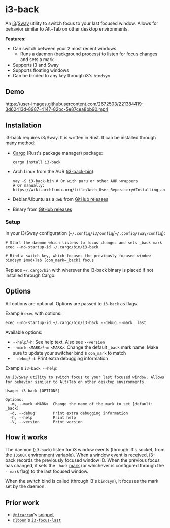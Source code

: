 # i3-back

An [i3](https://i3wm.org/)/[Sway](https://swaywm.org/) utility to switch focus to your last focused window. Allows for behavior similar to Alt+Tab on other desktop environments.

**Features**:

- Can switch between your 2 most recent windows
  - Runs a daemon (background process) to listen for focus changes and sets a mark
- Supports i3 and Sway
- Supports floating windows
- Can be binded to any key through i3's `bindsym`

## Demo

https://user-images.githubusercontent.com/2672503/221384419-3d62413d-8987-4147-82bc-5e87cea8bb90.mp4

## Installation

i3-back requires i3/Sway. It is written in Rust. It can be installed through many method:

- [Cargo](https://doc.rust-lang.org/cargo/getting-started/installation.html) (Rust's package manager) package:

  ```
  cargo install i3-back
  ```

- Arch Linux from the AUR ([i3-back-bin](https://aur.archlinux.org/packages/i3-back-bin)):

  ```
  yay -S i3-back-bin # Or with paru or other AUR wrappers
  # Or manually: https://wiki.archlinux.org/title/Arch_User_Repository#Installing_and_upgrading_packages
  ```

- Debian/Ubuntu as a `deb` from [GitHub releases](https://github.com/cretezy/i3-back/releases)

- Binary from [GitHub releases](https://github.com/cretezy/i3-back/releases)

### Setup

In your i3/Sway configuration (`~/.config/i3/config`/`~/.config/sway/config`):

```
# Start the daemon which listens to focus changes and sets _back mark
exec --no-startup-id ~/.cargo/bin/i3-back

# Bind a switch key, which focuses the previously focused window
bindsym $mod+Tab [con_mark=_back] focus
```

Replace `~/.cargo/bin` with wherever the i3-back binary is placed if not installed through Cargo.

## Options

All options are optional. Options are passed to `i3-back` as flags.

Example `exec` with options:

```
exec --no-startup-id ~/.cargo/bin/i3-back --debug --mark _last
```

Available options:

- `--help`/`-h`: See help text. Also see `--version`
- `--mark <MARK>`/`-m <MARK>`: Change the default `_back` mark name. Make sure to update your switcher bind's `con_mark` to match
- `--debug`/`-d`: Print extra debugging information

Example `i3-back --help`:

```
An i3/Sway utility to switch focus to your last focused window. Allows for behavior similar to Alt+Tab on other desktop environments.

Usage: i3-back [OPTIONS]

Options:
  -m, --mark <MARK>  Change the name of the mark to set [default: _back]
  -d, --debug        Print extra debugging information
  -h, --help         Print help
  -V, --version      Print version
```

## How it works

The daemon (`i3-back`) listen for i3 window events (through i3's socket, from the `I3SOCK` environment variable).
When a window event is received, i3-back records the previously focused window ID.
When the previous focus has changed, it sets the `_back` [mark](https://i3wm.org/docs/userguide.html#vim_like_marks) (or whichever is configured through the `--mark` flag) to the last focused window.

When the switch bind is called (through i3's `bindsym`), it focuses the mark set by the daemon.

## Prior work

- [`@nicarran`](https://github.com/nicarran)'s [snippet](https://github.com/i3/i3/issues/838#issuecomment-481531210)
- [`@lbonn`](https://github.com/lbonn)'s [`i3-focus-last`](https://github.com/lbonn/i3-focus-last)
